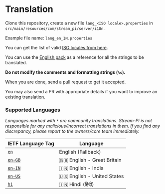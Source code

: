 # Translation

Clone this repository, create a new file `lang_<ISO locale>.properties` in `src/main/resources/com/stream_pi/server/i18n`.

Example file name: `lang_en_IN.properties`

You can get the list of valid [ISO locales from here](https://docs.oracle.com/cd/E13214_01/wli/docs92/xref/xqisocodes.html).

You can use the [English pack][fallback-locale] as a reference for all the strings to be translated. 

**Do not modify the comments and formatting strings (`%s`).**

When you are done, send a pull request to get it accepted.

You may also send a PR with appropriate details if you want to improve an existing translation.


### Supported Languages

*Languages marked with `*` are community translations. Stream-Pi is not responsible for any malicious/incorrect translations in them. If you find any discrepancy, please report to the owners/core team immediately.*

| IETF Language Tag         | Language |
| ------------------------- | ----------- |
| [`en`][fallback-locale]   | English (Fallback)           |
| [`en-GB`][en-GB]          | 🇬🇧 English - Great Britain  |
| [`en-IN`][en-IN]          | 🇮🇳 English - India         |
| [`en-US`][en-US]          | 🇺🇸 English - United States         |
| [`hi`][hi]                | 🇮🇳 Hindi (हिंदी)             |



[fallback-locale]: https://github.com/stream-pi/server/blob/master/src/main/resources/com/stream_pi/server/i18n/lang_en.properties
[en-GB]: https://github.com/stream-pi/server/blob/master/src/main/resources/com/stream_pi/server/i18n/lang_en_GB.properties
[en-IN]: https://github.com/stream-pi/server/blob/master/src/main/resources/com/stream_pi/server/i18n/lang_en_IN.properties
[en-US]: https://github.com/stream-pi/server/blob/master/src/main/resources/com/stream_pi/server/i18n/lang_en_US.properties
[hi]: https://github.com/stream-pi/server/blob/master/src/main/resources/com/stream_pi/server/i18n/lang_hi.properties